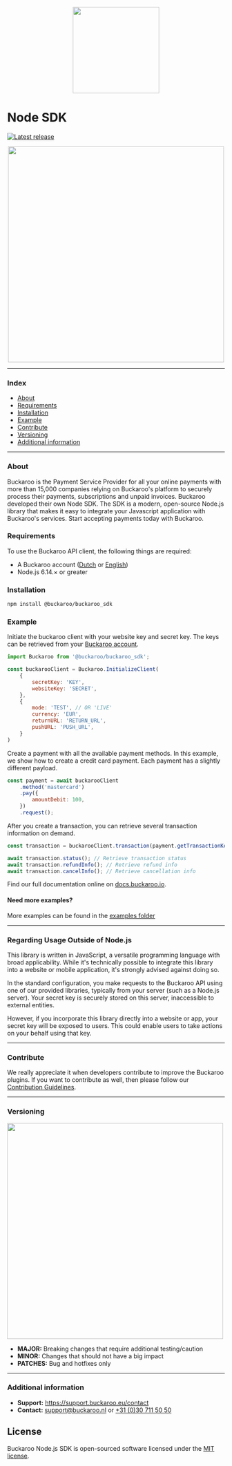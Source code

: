 <p align="center">
  <img src="https://user-images.githubusercontent.com/105488705/233078855-473c45d4-34a6-492a-a5af-05752c803f6b.png" width="200px" position="center">
</p>

# Node SDK

[![Latest release](https://badgen.net/github/release/buckaroo-it/BuckarooSDK_Node)](https://github.com/buckaroo-it/BuckarooSDK_Node/releases)

<p align="center">
  <img src="https://user-images.githubusercontent.com/7081446/233298897-30274cc8-86cc-4e6f-8200-759c801af19e.png" width="500px" position="center">
</p>

---

### Index

- [About](#about)
- [Requirements](#requirements)
- [Installation](#installation)
- [Example](#example)
- [Contribute](#contribute)
- [Versioning](#versioning)
- [Additional information](#additional-information)

---

### About

Buckaroo is the Payment Service Provider for all your online payments with more than 15,000 companies relying on Buckaroo's platform to securely process their payments, subscriptions and unpaid
invoices. Buckaroo developed their own Node SDK. The SDK is a modern, open-source Node.js library that makes it easy to integrate your Javascript application with Buckaroo's services. Start accepting
payments today with Buckaroo.

### Requirements

To use the Buckaroo API client, the following things are required:

- A Buckaroo account ([Dutch](https://www.buckaroo.nl/start) or [English](https://www.buckaroo.eu/solutions/request-form))
- Node.js 6.14.× or greater

### Installation

```bash
npm install @buckaroo/buckaroo_sdk
```

### Example

Initiate the buckaroo client with your website key and secret key. The keys can be retrieved from your [Buckaroo account](https://plaza.buckaroo.nl/Login).

```javascript
import Buckaroo from '@buckaroo/buckaroo_sdk';

const buckarooClient = Buckaroo.InitializeClient(
    {
        secretKey: 'KEY',
        websiteKey: 'SECRET',
    },
    {
        mode: 'TEST', // OR 'LIVE'
        currency: 'EUR',
        returnURL: 'RETURN_URL',
        pushURL: 'PUSH_URL',
    }
)
```

Create a payment with all the available payment methods. In this example, we show how to create a credit card payment. Each payment has a slightly different payload.

```javascript
const payment = await buckarooClient
    .method('mastercard')
    .pay({
        amountDebit: 100,
    })
    .request();
```

After you create a transaction, you can retrieve several transaction information on demand.

```javascript
const transaction = buckarooClient.transaction(payment.getTransactionKey());

await transaction.status(); // Retrieve transaction status
await transaction.refundInfo(); // Retrieve refund info
await transaction.cancelInfo(); // Retrieve cancellation info
```

Find our full documentation online on [docs.buckaroo.io](https://docs.buckaroo.io/docs/node-sdk).

#### Need more examples?

More examples can be found in the [examples folder](https://github.com/buckaroo-it/BuckarooSDK_Node/tree/master/example)

***

### Regarding Usage Outside of Node.js
This library is written in JavaScript, a versatile programming language with broad applicability. While it's technically possible to integrate this library into a website or mobile application, it's strongly advised against doing so.

In the standard configuration, you make requests to the Buckaroo API using one of our provided libraries, typically from your server (such as a Node.js server). Your secret key is securely stored on this server, inaccessible to external entities.

However, if you incorporate this library directly into a website or app, your secret key will be exposed to users. This could enable users to take actions on your behalf using that key.

***

### Contribute

We really appreciate it when developers contribute to improve the Buckaroo plugins.
If you want to contribute as well, then please follow our [Contribution Guidelines](CONTRIBUTING.md).

***

### Versioning

<p>
  <img src="https://user-images.githubusercontent.com/7081446/178474134-f4c3976d-653c-4ca1-bcd1-48bf6d489196.png" width="500px"  alt="">
</p>

- **MAJOR:** Breaking changes that require additional testing/caution
- **MINOR:** Changes that should not have a big impact
- **PATCHES:** Bug and hotfixes only

***

### Additional information

- **Support:** https://support.buckaroo.eu/contact
- **Contact:** [support@buckaroo.nl](mailto:support@buckaroo.nl) or [+31 (0)30 711 50 50](tel:+310307115050)

## License

Buckaroo Node.js SDK is open-sourced software licensed under the [MIT license](https://opensource.org/licenses/MIT).

